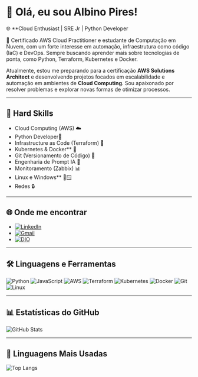 # 👋 Olá, eu sou Albino Pires!

🌐 **Cloud Enthusiast | SRE Jr | Python Developer

🚀 Certificado AWS Cloud Practitioner e estudante de Computação em Nuvem, com um forte interesse em automação, infraestrutura como código (IaC) e DevOps. Sempre buscando aprender mais sobre tecnologias de ponta, como Python, Terraform, Kubernetes e Docker.

Atualmente, estou me preparando para a certificação **AWS Solutions Architect** e desenvolvendo projetos focados em escalabilidade e automação em ambientes de **Cloud Computing**. Sou apaixonado por resolver problemas e explorar novas formas de otimizar processos.

---

## 🚀 Hard Skills

- Cloud Computing (AWS) ☁️
- Python Developer🐍
- Infrastructure as Code (Terraform) 📜
- Kubernetes & Docker** 🐳
- Git (Versionamento de Código) 🔧
- Engenharia de Prompt IA 🤖
- Monitoramento (Zabbix) 📊
- Linux e Windows** 🐧🪟
- Redes 🔒

---

## 🌐 Onde me encontrar

- [![LinkedIn](https://img.shields.io/badge/LinkedIn-0077B5?style=for-the-badge&logo=linkedin&logoColor=white)](https://www.linkedin.com/in/albino-pires-b188391b3/)
- [![Gmail](https://img.shields.io/badge/Gmail-333333?style=for-the-badge&logo=gmail&logoColor=red)](mailto:albinofp34@gmail.com)
- [![DIO](https://img.shields.io/badge/DIO-30A3DC?style=for-the-badge&logo=data:image/png;base64,iVBORw0KGgoAAAANSUhEUgAAAMgAAADICAMAAACahl6sAAAAKlBMVEUBCQn///8AAADMzMzX19fGxsYxMTHs7OypqanU1NQsLCwzMzNdXV2ampqysrKg2cPMAAAAAXRSTlMAQObYZgAAAP9JREFUeF7t2qEJwiAQRNGZyP9Xzr4W0NBBA8+YkUdm7p+al0FCIiCAQCBBgO+BX8dGZNBjJXyD8UK1y8GAQHBwAAAAAAAAAAAAB8x/wuJ3tnN/C+HYTnZO8LN+SrmU2/klrTG/VqXWQt6SbvmNbclY/TGWaTXc6zxVqXt8lrbGR2xJSfbbVmLVyxrpJlLtc0WW0ayDtvTNeUX2+6iMbUl77DduI/F7lmHMyLdsb+wPZtp45Fxb5l+nMOqMxqSc5PZUl2dG9KM4l9Kmvr67Rs5S8fQwAAAAAElFTkSuQmCC)](https://www.dio.me/users/albinofp34)

---

## 🛠 Linguagens e Ferramentas

![Python](https://img.shields.io/badge/Python-3776AB?style=for-the-badge&logo=python&logoColor=white)
![JavaScript](https://img.shields.io/badge/JavaScript-F7DF1E?style=for-the-badge&logo=javascript&logoColor=black)
![AWS](https://img.shields.io/badge/AWS-232F3E?style=for-the-badge&logo=amazonaws&logoColor=white)
![Terraform](https://img.shields.io/badge/Terraform-623CE4?style=for-the-badge&logo=terraform&logoColor=white)
![Kubernetes](https://img.shields.io/badge/Kubernetes-326CE5?style=for-the-badge&logo=kubernetes&logoColor=white)
![Docker](https://img.shields.io/badge/Docker-2496ED?style=for-the-badge&logo=docker&logoColor=white)
![Git](https://img.shields.io/badge/Git-F05032?style=for-the-badge&logo=git&logoColor=white)
![Linux](https://img.shields.io/badge/Linux-FCC624?style=for-the-badge&logo=linux&logoColor=black)

---

## 📊 Estatísticas do GitHub

![GitHub Stats](https://github-readme-stats.vercel.app/api?username=AlbinoPires&theme=transparent&bg_color=000&border_color=30A3DC&show_icons=true&icon_color=30A3DC&title_color=E94D5F&text_color=FFF)

---

## 🚀 Linguagens Mais Usadas

![Top Langs](https://github-readme-stats.vercel.app/api/top-langs/?username=AlbinoPires&layout=compact&bg_color=000&border_color=30A3DC&title_color=E94D5F&text_color=FFF)
